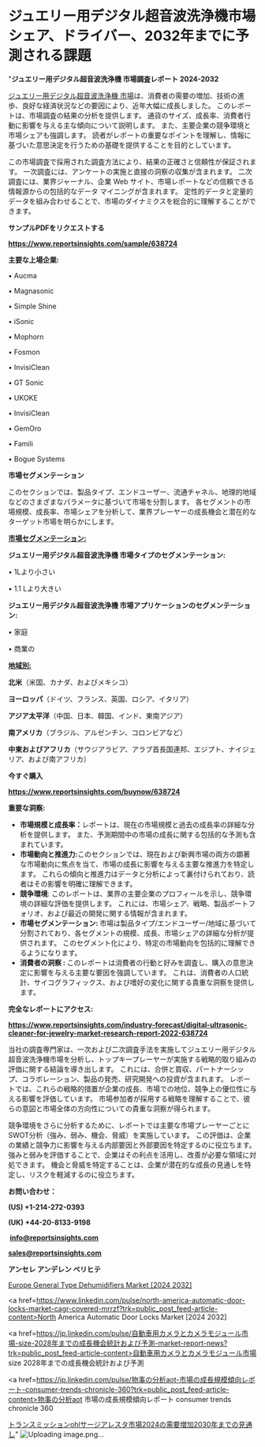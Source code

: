 # ジュエリー用デジタル超音波洗浄機市場シェア、ドライバー、2032年までに予測される課題

"<strong>ジュエリー用デジタル超音波洗浄機 市場調査レポート 2024-2032</strong>

<a href=https://www.reportsinsights.com/sample/638724>ジュエリー用デジタル超音波洗浄機 市場</a>は、消費者の需要の増加、技術の進歩、良好な経済状況などの要因により、近年大幅に成長しました。 このレポートは、市場調査の結果の分析を提供します。 通貨のサイズ、成長率、消費者行動に影響を与える主な傾向について説明します。 また、主要企業の競争環境と市場シェアも強調します。 読者がレポートの重要なポイントを理解し、情報に基づいた意思決定を行うための基礎を提供することを目的としています。

この市場調査で採用された調査方法により、結果の正確さと信頼性が保証されます。 一次調査には、アンケートの実施と直接の洞察の収集が含まれます。 二次調査には、業界ジャーナル、企業 Web サイト、市場レポートなどの信頼できる情報源からの包括的なデータ マイニングが含まれます。 定性的データと定量的データを組み合わせることで、市場のダイナミクスを総合的に理解することができます。

<strong><b>サンプルPDFをリクエストする</b></strong>

<a href=https://www.reportsinsights.com/sample/638724><strong><u>https://www.reportsinsights.com/sample/638724</u></strong></a>

<strong>主要な上場企業:</strong>

• Aucma

• Magnasonic

• Simple Shine

• iSonic

• Mophorn

• Fosmon

• InvisiClean

• GT Sonic

• UKOKE

• InvisiClean

• GemOro

• Famili

• Bogue Systems

<strong>市場セグメンテーション</strong>

このセクションでは、製品タイプ、エンドユーザー、流通チャネル、地理的地域などのさまざまなパラメータに基づいて市場を分割します。 各セグメントの市場規模、成長率、市場シェアを分析して、業界プレーヤーの成長機会と潜在的なターゲット市場を明らかにします。

<strong><u>市場セグメンテーション</u></strong><strong><u>:</u></strong>

<strong>ジュエリー用デジタル超音波洗浄機 市場タイプのセグメンテーション:</strong>

• 1Lより小さい

• 1.1 Lより大きい

<strong>ジュエリー用デジタル超音波洗浄機 市場アプリケーションのセグメンテーション:</strong>

• 家庭

• 商業の

<strong><u>地域別</u></strong><strong><u>:</u></strong>

<strong>北米</strong>（米国、カナダ、およびメキシコ）

<strong>ヨーロッパ</strong>（ドイツ、フランス、英国、ロシア、イタリア）

<strong>アジア太平洋</strong>（中国、日本、韓国、インド、東南アジア）

<strong>南アメリカ</strong>（ブラジル、アルゼンチン、コロンビアなど）

<strong>中東およびアフリカ</strong>（サウジアラビア、アラブ首長国連邦、エジプト、ナイジェリア、および南アフリカ）

<strong>今すぐ購入</strong>

<a href=https://www.reportsinsights.com/buynow/638724><strong><u>https://www.reportsinsights.com/buynow/638724</u></strong></a>

<strong>重要な洞察:</strong>
<ul>
  <li><strong>市場規模と成長率：</strong>レポートは、現在の市場規模と過去の成長率の詳細な分析を提供します。 また、予測期間中の市場の成長に関する包括的な予測も含まれています。</li>
  <li><strong>市場動向と推進力:</strong>このセクションでは、現在および新興市場の両方の顕著な市場動向に焦点を当て、市場の成長に影響を与える主要な推進力を特定します。 これらの傾向と推進力はデータと分析によって裏付けられており、読者はその影響を明確に理解できます。</li>
  <li><strong>競争環境</strong>: このレポートは、業界の主要企業のプロフィールを示し、競争環境の詳細な評価を提供します。 これには、市場シェア、戦略、製品ポートフォリオ、および最近の開発に関する情報が含まれます。</li>
  <li><strong>市場セグメンテーション: </strong>市場は製品タイプ/エンドユーザー/地域に基づいて分割されており、各セグメントの規模、成長、市場シェアの詳細な分析が提供されます。 このセグメント化により、特定の市場動向を包括的に理解できるようになります。</li>
  <li><strong>消費者の洞察 : </strong>このレポートは消費者の行動と好みを調査し、購入の意思決定に影響を与える主要な要因を強調しています。 これは、消費者の人口統計、サイコグラフィックス、および嗜好の変化に関する貴重な洞察を提供します。</li>
</ul>
<strong>完全なレポートにアクセス:</strong>

<a href=https://www.reportsinsights.com/industry-forecast/digital-ultrasonic-cleaner-for-jewelry-market-research-report-2022-638724><strong><u><b>https://www.reportsinsights.com/industry-forecast/digital-ultrasonic-cleaner-for-jewelry-market-research-report-2022-638724</b></u></strong></a>

当社の調査専門家は、一次および二次調査手法を実施してジュエリー用デジタル超音波洗浄機市場を分析し、トップキープレーヤーが実施する戦略的取り組みの評価に関する結論を導き出します。 これには、合併と買収、パートナーシップ、コラボレーション、製品の発売、研究開発への投資が含まれます。 レポートでは、これらの戦略的措置が企業の成長、市場での地位、競争上の優位性に与える影響を評価しています。 市場参加者が採用する戦略を理解することで、彼らの意図と市場全体の方向性についての貴重な洞察が得られます。

競争環境をさらに分析するために、レポートでは主要な市場プレーヤーごとにSWOT分析（強み、弱み、機会、脅威）を実施しています。 この評価は、企業の業績と競争力に影響を与える内部要因と外部要因を特定するのに役立ちます。 強みと弱みを評価することで、企業はその利点を活用し、改善が必要な領域に対処できます。 機会と脅威を特定することは、企業が潜在的な成長の見通しを特定し、リスクを軽減するのに役立ちます。

<strong>お問い合わせ：</strong>

<strong>(US) +1-214-272-0393</strong>

<strong>(UK) +44-20-8133-9198</strong>

<strong> </strong><a href=info@reportsinsights.com><strong><u>info@reportsinsights.com</u></strong></a>

<a href=sales@reportsinsights.com><strong><u>sales@reportsinsights.com</u></strong></a>

<strong>アンセレ アンデレン ベリヒテ</strong>

<a href=https://www.linkedin.com/pulse/europe-general-type-dehumidifiers-markets-strategic-ds00f/>Europe General Type Dehumidifiers Market [2024 2032]</a>

<a href=https://www.linkedin.com/pulse/north-america-automatic-door-locks-market-cagr-covered-mrrzf?trk=public_post_feed-article-content>North America Automatic Door Locks Market [2024 2032]</a>

<a href=https://jp.linkedin.com/pulse/自動車用カメラとカメラモジュール市場-size-2028年までの成長機会統計および予測-market-report-news?trk=public_post_feed-article-content>自動車用カメラとカメラモジュール市場 size 2028年までの成長機会統計および予測</a>

<a href=https://jp.linkedin.com/pulse/物事の分析aot-市場の成長規模傾向レポート-consumer-trends-chronicle-360?trk=public_post_feed-article-content>物事の分析aot 市場の成長規模傾向レポート consumer trends chronicle 360</a>

<a href=https://www.linkedin.com/pulse/トランスミッションohlサージアレスタ市場2024の需要増加2030年までの見通し-tribunal-analytics-360-nkfnf/>トランスミッションohlサージアレスタ市場2024の需要増加2030年までの見通し</a>"
![Uploading image.png…]()
